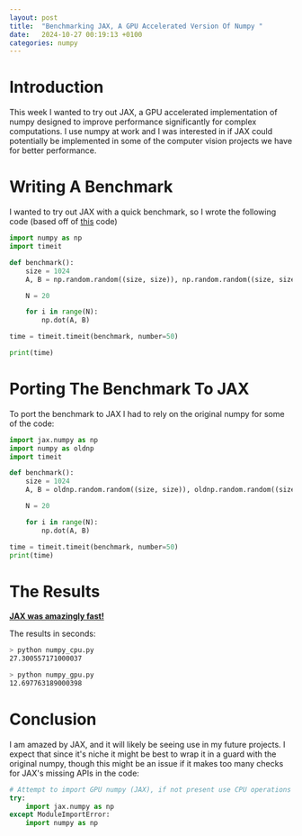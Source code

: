 ```yaml
---
layout: post
title:  "Benchmarking JAX, A GPU Accelerated Version Of Numpy "
date:   2024-10-27 00:19:13 +0100
categories: numpy
---
```


# Introduction
This week I wanted to try out JAX, a GPU accelerated implementation of numpy designed to improve performance significantly for complex computations. I use numpy at work and I was interested in if JAX could potentially be implemented in some of the computer vision projects we have for better performance. 

# Writing A Benchmark
I wanted to try out JAX with a quick benchmark, so I wrote the following code (based off of [this](https://gist.github.com/markus-beuckelmann/8bc25531b11158431a5b09a45abd6276) code)
```python
import numpy as np
import timeit

def benchmark():
    size = 1024
    A, B = np.random.random((size, size)), np.random.random((size, size))

    N = 20

    for i in range(N):
        np.dot(A, B)

time = timeit.timeit(benchmark, number=50)

print(time)
```

# Porting The Benchmark To JAX
To port the benchmark to JAX I had to rely on the original numpy for some of the code:
```python
import jax.numpy as np
import numpy as oldnp
import timeit

def benchmark():
    size = 1024
    A, B = oldnp.random.random((size, size)), oldnp.random.random((size, size))

    N = 20

    for i in range(N):
        np.dot(A, B)

time = timeit.timeit(benchmark, number=50)
print(time)

```

# The Results
<b><u>JAX was amazingly fast!</u></b>

The results in seconds:
```bash
> python numpy_cpu.py
27.300557171000037
```

```bash
> python numpy_gpu.py
12.697763189000398
```

# Conclusion
I am amazed by JAX, and it will likely be seeing use in my future projects. I expect that since it's niche it might be best to wrap it in a guard with the original numpy, though this might be an issue if it makes too many checks for JAX's missing APIs in the code:
```python
# Attempt to import GPU numpy (JAX), if not present use CPU operations
try:
    import jax.numpy as np
except ModuleImportError:
    import numpy as np
```